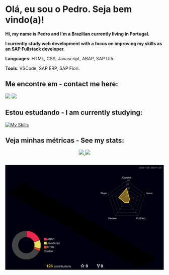 # Olá, eu sou o Pedro. Seja bem vindo(a)!

<p align="left"> 
   <strong> Hi, my name is Pedro and I'm a Brazilian currently living in Portugal.</strong><br>
   <p> 
   <strong>I currently study web development with a focus on improving my skills as an SAP Fullstack developer.</strong>
   <p>
</p>
<p align="left">
  <strong>Languages</strong>: HTML, CSS, Javascript, ABAP, SAP UI5.
</p>
<p align="left">
  <strong>Tools</strong>: VSCode, SAP ERP, SAP Fiori.
</p>

## Me encontre em - contact me here: 
<div>
<a href = "mailto:rpedro.honorato@gmail.com"><img loading="lazy" src="https://img.shields.io/badge/Gmail-D14836?style=for-the-badge&logo=gmail&logoColor=white" target="_blank"></a>
<a href="https://www.linkedin.com/in/pedro-honorato" target="_blank"><img loading="lazy" src="https://img.shields.io/badge/-LinkedIn-%230077B5?style=for-the-badge&logo=linkedin&logoColor=white" target="_blank"></a>   
</div>

## Estou estudando - I am currently studying:
[![My Skills](https://skillicons.dev/icons?i=js,html,css,nodejs)](https://skillicons.dev)

## Veja minhas métricas - See my stats:
<div align="center" >
<a href="https://github.com/rp-honorato">
<img loading="lazy" height="180em" src="https://github-readme-stats.vercel.app/api/top-langs/?username=rp-honorato&layout=compact&langs_count=7&theme=nightowl"/>
<img loading="lazy" height="180em" src="https://github-readme-stats.vercel.app/api?username=rp-honorato&show_icons=true&theme=nightowl&include_all_commits=true&count_private=true"/>
</div>

##
<div align="center">
<img src="./profile-3d-contrib/profile-night-rainbow.svg" width=800px" alt="Veja minhas métricas - See my stats">
</div>

<!--START_SECTION:waka-->
<!--END_SECTION:waka-->

